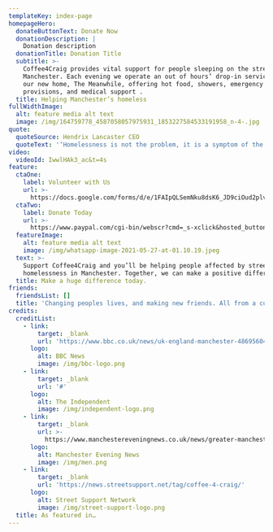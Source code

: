 ```yaml
---
templateKey: index-page
homepageHero:
  donateButtonText: Donate Now
  donationDescription: |
    Donation description
  donationTitle: Donation Title
  subtitle: >-
    Coffee4Craig provides vital support for people sleeping on the streets of
    Manchester. Each evening we operate an out of hours’ drop-in service from
    our new home, The Meanwhile, offering hot food, showers, emergency
    provisions, and medical support .
  title: Helping Manchester’s homeless
fullWidthImage:
  alt: feature media alt text
  image: /img/164759778_4587058057975931_1853227584533191958_n-4-.jpg
quote:
  quoteSource: Hendrix Lancaster CEO
  quoteText: '‘Homelessness is not the problem, it is a symptom of the problem’'
video:
  videoId: IwwlHAk3_ac&t=4s
feature:
  ctaOne:
    label: Volunteer with Us
    url: >-
      https://docs.google.com/forms/d/e/1FAIpQLSemNku8dsK6_JD9ciOud2plvPN3wxKdMihiAaUvB3pOaoXwMA/viewform
  ctaTwo:
    label: Donate Today
    url: >-
      https://www.paypal.com/cgi-bin/webscr?cmd=_s-xclick&hosted_button_id=VBW25QGTWEMYC&source=url
  featureImage:
    alt: feature media alt text
    image: /img/whatsapp-image-2021-05-27-at-01.10.19.jpeg
  text: >-
    Support Coffee4Craig and you’ll be helping people affected by street
    homelessness in Manchester. Together, we can make a positive difference.
  title: Make a huge difference today.
friends:
  friendsList: []
  title: 'Changing peoples lives, and making new friends. All from a cup of coffee.'
credits:
  creditList:
    - link:
        target: _blank
        url: 'https://www.bbc.co.uk/news/uk-england-manchester-48695604'
      logo:
        alt: BBC News
        image: /img/bbc-logo.png
    - link:
        target: _blank
        url: '#'
      logo:
        alt: The Independent
        image: /img/independent-logo.png
    - link:
        target: _blank
        url: >-
          https://www.manchestereveningnews.co.uk/news/greater-manchester-news/coffee4craig-homeless-drop-centre-manchester-13710978
      logo:
        alt: Manchester Evening News
        image: /img/men.png
    - link:
        target: _blank
        url: 'https://news.streetsupport.net/tag/coffee-4-craig/'
      logo:
        alt: Street Support Network
        image: /img/street-support-logo.png
  title: As featured in…
---
```



